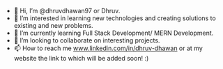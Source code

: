 - 👋 Hi, I’m @dhruvdhawan97 or Dhruv.
- 👀 I’m interested in learning new technologies and creating solutions to existing and new problems.
- 🌱 I’m currently learning Full Stack Development/ MERN Development.
- 💞️ I’m looking to collaborate on interesting projects.
- 📫 How to reach me www.linkedin.com/in/dhruv-dhawan or at my website the link to which will be added soon! :)

